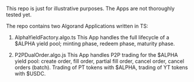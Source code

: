 This repo is just for illustrative purposes. The Apps are not thoroughly tested yet.

The repo contains two Algorand Applications written in TS:

1. AlphaYieldFactory.algo.ts
   This App handles the full lifecycle of a $ALPHA yield pool; minting phase, redeem phase, maturity phase.

2. P2PDualOrder.algo.js
   This App handles P2P trading for the $ALPHA yield pool: create order, fill order, partial fill order, cancel order, cancel orders (batch). Trading of PT tokens with $ALPHA, trading of YT tokens with $USDC.
